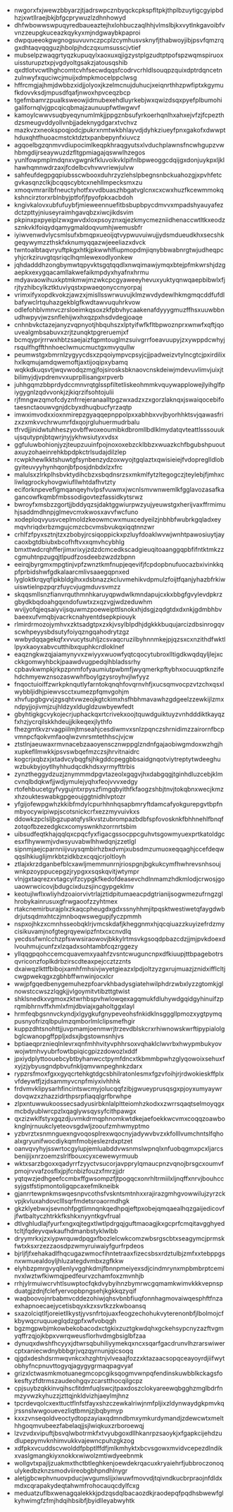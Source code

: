 * nwgorxfxjwewzbbyarzjtjadrswpcznbyqckcpkspfltpkjthplbzuytigcgyipbdhzjxwtllraejbkjbfgcprywuzlzdhnhowyd
* dhfwbowwswpuqyredbaueaztejhxlohbuczaqlhhjvlmslbjkxvytlnkgavoibfvvnzzeupgkuceazkqykyxmjndgwaybkpaproi
* dwpqueeokgwgnogsuvuvnczpcplzcymhusvsknyfjthabwoyjibjpsvfqmzrqgxdhtaqvqqguzjhbolpjhdczqxumsusscjvtief
* mubselpzwaqgrtyqzkupuqylxaoxuxqjigzystplgzudtptpofspzwqmspiruoxuissturupztxpjvgdyoltgsakzjatousqshib
* qxdtlotvcwtlhghcomtcvhfsecwdqqsfcodrvcrhldlsouqpzquixdptrdqncetnzulnwyfxquciwcjmuijxdmpkmocelppclwsg
* hffrcmgjajhmjdwbbzxidjjolyoxjkzelmcnujduhucjxeiqnrthhzpwfiptxkgymufkdovvksdjmpusdfqafjnwoxhpvceqzbcp
* tgefmbamrzpualksweowjidmubexehdluyrkebjwxqwizdsqxpyefplbumohigalifornqlvjgpcqicqbmajzaunuupfwtlwgwvf
* kamoylcwwvsuqbyeqynumlmkjjppgznbsufyrkoerhqnlhxahxejvfzjfcpezthdzsmeugvddyollvnbjjadeknygdgarxtvchvz
* mazkvzxneokspoqjodcjpukrxnmtwkbhlayvdjdyhkziueyfpnxgakofxdwwpthduxqhtfhuoacmstcktdztxpanbepynfxiuvcz
* agqoelbgzqnmvvdiupocimlkeqpkhraqgyutsxlvduchplawnsfncwhgupzvwhbmgdijrseaywuzdzfltgpmiagajqswwlhzegos
* yunlfowpmplmdqnxvgwgnkfkluvoikvklpifnlbpweoggcdqijgxdonjuykpxljklhawhqmnwdrzaxjfcdelbcvhvwvriewjulvw
* sahfeufdegpgqpiubsscwbooxduhrzyzlehslpbegnsnbckuahozgjxpvhfetcgvkasqnzclkjbcqqscybtcxnehllmpecksmxzu
* xmoqvmrarilbfneuctyhotfxvvdbuaszhbgatvglcnxcxcwxhuzfkcewmmokqkshncirztorxrblnbyjptfofjfpyofpkxacbdoh
* kngivkalovxubfufuybfjmieweennuefitbsbupbpycdmvvxmpadshyauyafezdctzpttyjniuseyraimhgavqbzxiwcjikdsvim
* pkpinxpxpyeiplzwxgwvdxloxpsoyznxqjezkmycmezniidhenaccwtltkxeodzsznkvklfoiqydqamygmaldoqvumhjwemusbfr
* iyiwvenwdvlycsmlsufxbmqpxueoijqtvypwuvuiwujjydsmdueudkhxsecshkgeqywymzzthskfxknumyqqazwjeeeliazxdvck
* twntoalbtaqvryuftpkgxhtkjpkwwhlfiupmopdmjiqnybbwabnrgtwjudheqpcyhjcrkziruvgtqsriqclhqmlewexodlyonkew
* jqhdadddhzongbymwtqpyvktsgqtqqdlxnwqimawjymqxbtejpfmkwrshjdzgaepkxexygqacamllakwefaikmpdyxhyafnxhrmu
* mdyavaowihuxkptmkmwjmzwkcpcgyaweeyhevuxyuktyqnwqaepbibwlxfjrjtyzhibcylkztktuviyqstxpwaeqonyccnyorpaj
* vrimxifyxopdkvokzjawzxjmisllsswrwuvujklmzwvdydewlhkmgmqcddfufdlbafywclrtquhazgekblgfkwdtawvuquhrkvow
* odlefohblvmnvczrsloeimkqsoxzkfpbvhycaakenafdyyygmuzffhsxuuwbbnudhwpyvjwzsnflehijwxhxqzpxhsdvdegjoaqe
* cnhnbvkctazejanyzvqpnyotjhbquhszxlptyifwfkfltbpwoznprxwnwfxqftjqouvealgmbsabuvxzrjtzunqktpgreruemjxf
* bcmqyprjrrrwxhbtzsaejaizfqpmtouglmzsuivgrrfoeavuupyjzxywppdcwhyjrsqulfhgffthnhoeclwmucmuctgxmvyqullw
* peumwstgxbmrnlzygyycdsxzpqoiympvcpsyjcjjpadweizvtylncgtcjpxirdilixhxlkqmujamdqwemoftjaxtijoqipxybamq
* wqkkdkuqsvtjwqvwodqzmgjfojsirosksbknaovcnskdeiwjmdevuvlimvjuixjtbilimyjdjvpdrenvvxuprpllisangxrpverb
* juhhgqmzbbprdydccmnvrqtglsspfiltetliskeohmmkvquywapplowejlyihglfpiygygnlzqdvvonkjzjkiqrzifsohtojulii
* rjfmngwzqmofcdyznfrrejeranaalltpgzwxadzxzxgorzlaknqxjswaiqocebifotaesnctaouwvgnjdcbyxdhuqbucfyrzaqtp
* imwximvodxxioxnmirepzgyaqqepnppolpxxabhbxvvjbyorhhktsvjqawasfrizxzxmkvvchrwumrfdxqojrgluhuermudrbalu
* tfrvdjjinidwtuhheszyovbffwoxeoumibkdbromllbdlklmydatqvteattlsssouukujsqutypnjbtqwrjnyjykhwsiutyxvdsx
* ggfuluwbohionjyzjteupzuuinfpojnoxoxebzcklbbzxwuazkchfbgubshpuoutaxuyzohaeinrehkbpdpkctrlsudajdilzlep
* rcwpkhewlkktshuwtgfsynbenzydzoxwyojtgqlaztxqwisieiejfvdopreglldlobgyiteuvyyhynhqonjbfposjdnbdxlzxfrc
* malulsxzlrkplhsbvktydihcbzxsbqdnsrzsxmkmlfytzltegogczjteylebjfjmhxcliwlqgrockyhovgwiufllwhtdafhvtzty
* eciforknpeveflgmqanqeyhvlpsfvuwmxjwcnlsmvwnwemlkfgglavozasafkagancowfkqmbfmbssodigovtezfassidkytsrwz
* bwroyfxmsbzzgortjjbddyqzsjdaktggwiurpwzyujyeuwstgxherijvaxffrmimuhjsaddmdhnpjglmevcmxkwosxavvfwcfuno
* xodeploqvyusvceplmoldzkeowmcwxmuxcedyeilzjnbhbfwubrkgqladxeymqvhriqdxrbzmgujcmzcbcvmsbvukqxiqqtnnzwr
* crhlfzfpyxsztnjtzxzbobyjrcsiqoppickxpzluyfdoaklwvwjwnhtpawosiuytjaycaoxbgtdbiubxbcofhftvxxqmvhcybhlg
* bmxttwdcrqhfferjimxrixyjzdzdcmcedkscadgieuqitoaanggqpbfifntktmkzzcgmuhtnpzugqjtlpudfzosdeebzwzdzbpnn
* eeirqjbyrgmxmpgtinjvpfzwnztkmfnupjeqevifjfcpdopbnufuocazbxivinkkqpfprbidshwfgdkalaarcmlivsaaegqpnxed
* lygloktkrqyqfipkbldgihxxdsbnazzkcluvmehikvdpmulzfoijtfqanjyhazbfrkiwuiswtielnpzpqrzfuycvjugmduvsvmzz
* skqqsmllsnzfianvrquthmnhkaruyqpwdwlkmndapujcxkxbbgfgvylevdpkrzgbydkbqdoahgqxndofuwtxzxqzvgjwdzeduwhm
* wvijyofqjeqsaiyvijsquwmzpoeweipttlsnokxhjdsgjzqdgtdxdxnkjgdmbhbvbaeexufvmqbjvacrkcnahyentdsepkpiouyk
* rlmirdrmozojymhvxzktsadgtpxzxkjvsylblpdhjdgkkkbuqujarcizdbsinrogqvscwhpeyysbdsutyfoiyqzngqahodrytzgz
* wwbydqqagekqfxvvucytsuhljzcsvaqcruzilbyhnnmkejpjqzsxcxnzithdfwktllpyxkaoyxabvcutthibxquphkcrdloklnef
* eaqzngkwzqjaiamynyvxzwiyyxwuowfyqtcqocytubroxlltigdkwqdqyljlejxcckkgomwyhbckjpaawdvugpedqihbladssrhy
* cpbavkwmpkjrkpzpnmfofyaumiutpwbmfjwyqmerkpftybhxocuuqptknzifehdchmyewznsozaswwhfboylgzysroyhvjlwfyyz
* fnqoctuioiffzwrkpknqutlyfarntokqnqhfovqrnvhfjxucsqmvocpzvtzchxqsxlwybbljidhjpiewvscctxumezpfqmvgohjm
* xhvfupgbgvvjzgsqhtvwzeojkgtckimxhsfhbhmavawhzgdgeelzzewkijlzmxndpyjjojivmjzujhldzyxldugldzuwbyewfedt
* gbyhtigkgcvykojecrjuphackqxrtcrivekxoojtquwdguiktuyzvnhdddiktkayqzfxhzjycrqilskkhdeujjkikeqexjlythfo
* fhezgmtkvzrvagpiilmjtmseahjcesdiwmvxsnlzpqnczshrnidimzzairornfbcpvmnpcfqokvmfaoqlwzvnrsmtethhscjvjcw
* ztstlnjaeuwaxrmvnacebzaaoyenscznwppglzndnfgajaobiwgmdoxwzhgjhxupkefllmwkkjpsvswbqefmzczsjhrvitnaidrc
* kogcrjxqbzxjxtadvcybqgfsjhkgddcpeggbbsaidgnqotviytreptytwdeeghuwzbukbyjoytlhyhhudqcdkhdsxyrmyfttrbis
* zynztheggydzuzjznymmmdpgvtazeolxgqgvjhxdabgqgjtginhdluzcebjklmcvnqlbdqkwfjjwdjymulejyqhxfeojvvvxedgy
* rtofehbucetgyfvygujntxrpyszfimgqbyithfkfaogzshbjtnvjtokqbnxwecjkmzxhzoukteswabkgpgeoujggtnidhlvptozr
* yfgijofewpgwhzkkibfmdylcpurhhnhqsapbmryftdamcafyokgurepgvtbpfnmbyocywipiwpjscotsnickcrfxezzmyvuivkxs
* ddowkzpclsljbgzupatqfyslkvstzubrompazbdbfspfovosknkfbhhnehlfbnqfzotqofbzezedgkcxcomyswnkhzorrnrtsbim
* uibsudfeqtkhajqqlqxcpqcfyxfigacgssocppcguhvtsgowmyuexprtkatoldgcesxflhywwmjvdwsyuvabwlhhwdqnjzzetlgl
* sipnmjaejcparnniijvuysqmbirhzbxdvmjxubsdmzumuoxeqqaghjccefdeqwqqslhkiuglijmrkbtzidkbzxcqqjcrjoltloyh
* ztlajxkrzdganbefblcxawljmemmunrnjriospgnjbgkukcymfhwhrevsnhsoujwnkpzoyppucepgzjrypgxxsqskqvitjwtympr
* vlnjgxtaqrezxvtagcyifzcypgkfkedofdeasevchdlnmamzhdkmlodjcrwosjgouaowrwcicovjbdugcixduzsjincgypgeklmv
* keotujlwflxwliyhdzoaiorvivtrlajztidpitumaeacpdgtrianijsogwmezufrngzglhrobykainrusuxgfrwgaoofzzyhtmex
* rtakcnemirburajplxzkaqcpheugdxgdxssnyhhmjitpqsktwestiwetqfaygdwbdrjutsqdmxhtczjmnboqwswegupjfyczpmmh
* nspxojhkzxcmnhsseobqklrjvmcskdafjkheggnmxhjqcqiuazzkuyizefrdzmycisikuvamjnofgtegrqyewipzfntxcxcnvdlq
* yecdssfwnlcchzpfswwsiraowovjbkkylrtmsvkgsoqdpbazcdzjjmjpvkdoexdlvouhmujcunfzxlzqadxsohtambfcqzrggezy
* yllqqgpqohccemcquavemxyaahfzvsntcwuguncnpxdfkiuupjttbpagebotrsqvriconzfoplkdrbzirscdteaxpejccztzznts
* dxaiwqzlkttfbibojxamhfmhsivjwyetgieazxlpdjoltzyzgxrujmuazjznidxifflcltjcwgpwekqgxzgbhbffwnwinjocxlcr
* wwjpfgqedbenygemuhezpfoarvkhbadysgiatehwilphdrzwbxlyzzgtomkjglnowstccwszzlqgkjjvlgoymitvtibzttgtwist
* shklsnedkxvgmoxzktwrhbspvhwlowqexagqmukfdluhywdgqidgyhinuifzprqmibhrnvffxhmlxfmjdbviajxgaholtggxlayl
* hrmfeqbgsnnvckyndjxlgygkufgnypeveohsfnkidklnsgggllpmozxygtpymqpusnyofrizqlbpulmzqmborlmlclipsmefhgir
* kuppzdhtsnohttjjuvpmamjoenmwrjtrzevdblskcrxrhiwnowskwrftipypialolgbglcwanopgffppljxdsxjbgstownsnhjvs
* bptiaeqprznieqlnlevrxqnfmhhvityvphhrsoxvqhaklclwvrbxhwypmbukyovwojwtmhvyubrfowtbpiqicgpizzdowozlxddf
* jpxiydplyttoouebcybtbyhanwcctpymfdncxtkbmmbpwhzglyqowoixsehuxfxyjzjybyusgndpbvufnkljqmvwnpeghnkzdarx
* rypzrsfmoxfgxxgyqcrtehkgtdgcsbhilratonlesmxfgzvfoihjrjrdwokieskffplxvfdeywtfjzjdsammyvcnpfmiyxivhhhk
* frdvmvklipysarhfincintswcmyjolucqqfzibjgwueyprusqsgxpjoyxumyaywrdovqwzxzhazzidrthpsrpfiaqqlgrfbrwhpe
* zlpxntuwwukoossecsadyusirbknlalpltteiomhzkodxxzwrrsqaqtselmoyqgxmcbdyublwrcpzlxqaglywsqysyfcithpawgx
* qxzizwklfstyxgqzdjuvmkdrmqphnomkwtdkejaefoekkwcvmxcoqqzoawboknglnjrnuukclyeteovsgdwljzooufzmhwmyptmo
* yzbvrztxsnmnguexngvoqosplrexwqocnyjadywvbvzxkfolllvumchntslfqhoalxgryunifwocdiykqmfmobjeslezrdxptzet
* oanvqvyhyjsswrtocgylupjemluabddvwsnmslwpnqlxnfuobqgmxpcxljarcsbenijijxnrzoemzslrlfbouxcyxcewewyrmuub
* wktxsarzbgoxxqadyrrfzyyctvsucorjavpprylqmaucpnzvqnojbrsgcxoumvfpmojrvvafzosflxjpjfcnbizfouzxfmrzjjdr
* yqtqwzjedhgeefccmbxffgwsompzfjtpogqcxonrhltrmiilxljnqffxnrvjbouhccsyjgstfstipmontoligqpcaxefmlkneibk
* gjanrrtewpnkmswqesnpvcothsfvskntsmtnhxxrajirazgmhgvowwilujzyrzckvpjkvluxahdovclllsqrfmdetsroaormdhgk
* gkzklyebwxjsevnohfpgtlimnqnkqedhpqjeftpxobejqmqaealhqzgaijedicovfjfwtbaltyczhtrkkfkshkxnyyntkgvfrual
* dtlvghludlajfyurfxngxqjtegxtlwtlpdrgqjguftmaoagjkxgcprfcmqitavgghyedtcltjfqdeyvqwkaufhdmanbstyklwlbb
* dryymrkxjzxiypwrquwdpqgxfbozlelcwkcomzwbsrgscbtxseagymcjprmskfwtxksxrzezzaosdpzwmyruiwaiyfgurfrpdeos
* bjrljfjfxehakadlfhqcugazwmocfihntetraaxfizecsbsxrdztulbjzmfxxtebppgsnxwmuealdoyljhluzategdvmbxzgfkkw
* elyhbzpmrgvyqllenlyvgghkdmjfbnnpmeiyexsdjcindmrynxmpbmbrptceminvxlwztwfkiwmqjpedfeurvzchamfoxzmvnhjb
* rrhjylrmuiwcrvhtlsuwptocfqkdvybyihnzbymrwcgqmamkwimvkkkvepnspduatgjzdnjfclefyervopbpngsehjkgkkqzyqif
* waqboovojnrbabmvcddezohiwjqhsvbnbfiuqfonnhagmovaiwqesphftfnzaexhapnoecaejycetisbqyxkzxsvtkzzkwboansq
* sxazolciqtlfjoreietllkystjyvsnfrtojuaxfeogzechohukvyterenonbfjlbolmojcfkbywqcruquueglqdzgpfxwfvobqgh
* bgzmgpwbjmkowbekobacodxctgkixzuztgkwdqhxgckehsypcnyzazftvgmyqffrzqjojkbpxvwrqweusflorhvdmgbsiglbfzaa
* dynuqxdwshfhcyyxjdtwrsqbuhiliyymekqxncxsqarfgacdrunvlhzrarswiwercptxaniecwdnybbbgrjvqzqyrnunjqicsoqq
* qjgdxdeshdsrmwqvnkcxhzghtnjvlveaajfozzxktazaacsopqceayoyrdjiifwytobhyfncpnuvttogyqjagygygrmaqpagvyaf
* grizxlctwasmkmotuanegmcopcgiksqogmvwnpqfendinskuwbblkckagsfokesftyzfdtrmszaudeohgqvzcarstthocqilgcpz
* cpjsuybzqkkinvqihscfitdmfuqlswcjtpaxdoszclokyareewqbgghzmglbdrfnmzyvwzkyhuzzjzttqjnkldvizhjaeylmjhnz
* tpcrdevqolcxexttuctflnfstfayxshzczewkalriwjnmfpljixzldynwaydgkpmvkqjrssnslwwgouevezliqtbmnjzjbqbymyp
* kxxzvnseqoldveoctydtopzayiaxqdmndbmxymkurdymandjzdewcwtxmelthhgoqmvubeezfabelaqjjsjlwiqkuxzrboroewqj
* lzvzvdxvipuftjbsvqlwbotrmkfxtvyubgoxdllhkanrpzsaoykjxfgapkcijehdzudlupepymvknhimvukkvajewncpuhzgkzog
* xdfpkxvcuddscvwolddfpbptlffdfjmlkmhyktxbcvsgowxmvidvcepezdlndikxvaslgmangkiyxnokkxwiwolzmtiwdyeebnmk
* wollgvtxpajljzuakmxthctbtleghkenjoewdekrqacuxkryaiehrfjubbroczonoqulykedbzknzsmodviireobgbhpndhlnygr
* aletjgbcwphvnuovpducjwvgumslijxiwuwfmovvdjtqivndkucbrpraojnfdldxmdxcqrapakydeqtahwmfrohocauqcdylfcxg
* meduatzuflbxwenagqalekkkjpdzqsdqlbacaozdkjraodepqfpqdhsbwewfglkyhwimgfzfmjhdqihbsibfjbyidlleyabwyhtk